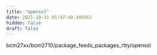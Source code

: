 ```yaml
---
title: "openssl"
date: 2021-10-31 01:47:40.340361
hidden: false
draft: false
---
```


bcm27xx/bcm2710/package_feeds_packages_rtty/openssl

